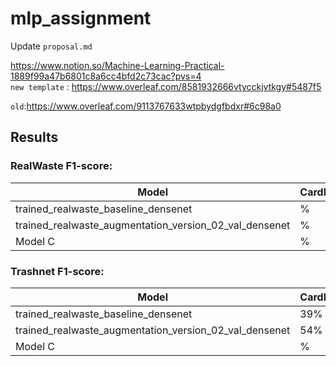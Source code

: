 # mlp_assignment

Update `proposal.md`

https://www.notion.so/Machine-Learning-Practical-1889f99a47b6801c8a6cc4bfd2c73cac?pvs=4  <br>
`new template` : https://www.overleaf.com/8581932666vtycckjvtkgy#5487f5 <br>

`old`:https://www.overleaf.com/9113767633wtpbydgfbdxr#6c98a0

## Results

### RealWaste F1-score:
| Model         | Cardboard | Glass | Metal | Paper | Plastic | Trash | 
|--------------|----------|-----------|--------|----------|----------|----------|
|trained_realwaste_baseline_densenet      | %    | %     | %  | %    |
|trained_realwaste_augmentation_version_02_val_densenet      | %    | %     | %  | %    | % | % |
| Model C      | %    | %     | %  | %    |


### Trashnet F1-score:
| Model         | Cardboard | Glass | Metal | Paper | Plastic | Trash | 
|--------------|----------|-----------|--------|----------|----------|----------|
|trained_realwaste_baseline_densenet      | 39%    | 41%     | 52%  | 58%    | 32% | 1% |
|trained_realwaste_augmentation_version_02_val_densenet      | 54%    | 56%     | 63%  | 67%    | 23% | 5% |
| Model C      | %    | %     | %  | %    |
